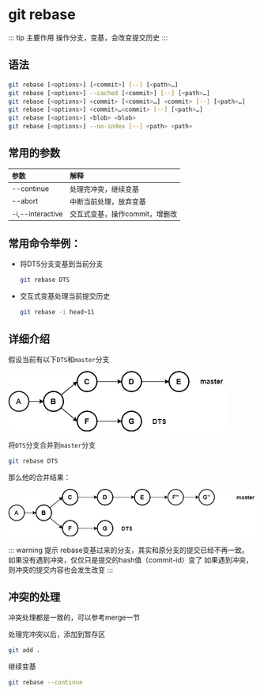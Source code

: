 # git rebase

::: tip 主要作用
操作分支，变基，会改变提交历史
:::

## 语法

```bash
git rebase [<options>] [<commit>] [--] [<path>…​]
git rebase [<options>] --cached [<commit>] [--] [<path>…​]
git rebase [<options>] <commit> [<commit>…​] <commit> [--] [<path>…​]
git rebase [<options>] <commit>…​<commit> [--] [<path>…​]
git rebase [<options>] <blob> <blob>
git rebase [<options>] --no-index [--] <path> <path>
```

## 常用的参数

| 参数               | 解释                 |
|:---------------- |:------------------ |
| --continue       | 处理完冲突，继续变基         |
| --abort          | 中断当前处理，放弃变基        |
| -i,--interactive | 交互式变基，操作commit，增删改 |

## 常用命令举例：

- 将DTS分支变基到当前分支
  
  ```bash
  git rebase DTS
  ```

- 交互式变基处理当前提交历史
  
  ```bash
  git rebase -i head~11
  ```

## 详细介绍

假设当前有以下`DTS`和`master`分支

![merge图示](./assets/merge.png)

将`DTS`分支合并到`master`分支

```bash
git rebase DTS
```

那么他的合并结果：

!["merge 合并结果"](./assets/rebase_result.png)

::: warning 提示
rebase变基过来的分支，其实和原分支的提交已经不再一致。  
如果没有遇到冲突，仅仅只是提交的hash值（commit-id）变了
如果遇到冲突，则冲突的提交内容也会发生改变
:::

## 冲突的处理

冲突处理都是一致的，可以参考merge一节

处理完冲突以后，添加到暂存区

```bash
git add .
```

继续变基

```bash
git rebase --continue
```
